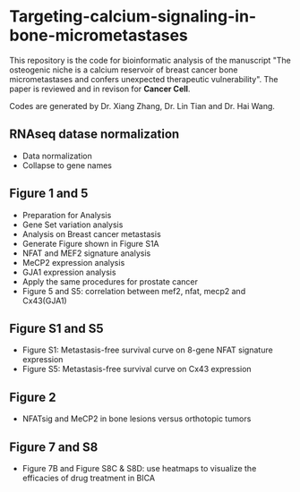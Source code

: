 # Targeting-calcium-signaling-in-bone-micrometastases

This repository is the code for bioinformatic analysis of the manuscript "The osteogenic niche is a calcium reservoir of breast cancer bone micrometastases and confers unexpected therapeutic vulnerability". The paper is reviewed and in revison for **Cancer Cell**.

Codes are generated by Dr. Xiang Zhang, Dr. Lin Tian and Dr. Hai Wang.

## RNAseq datase normalization

* Data normalization
* Collapse to gene names

## Figure 1 and 5

* Preparation for Analysis
* Gene Set variation analysis
* Analysis on Breast cancer metastasis
* Generate Figure shown in Figure S1A
* NFAT and MEF2 signature analysis
* MeCP2 expression analysis
* GJA1 expression analysis
* Apply the same procedures for prostate cancer
* Figure 5 and S5: correlation between mef2, nfat, mecp2 and Cx43(GJA1)

## Figure S1 and S5

* Figure S1: Metastasis-free survival curve on 8-gene NFAT signature expression
* Figure S5: Metastasis-free survival curve on Cx43 expression

## Figure 2

* NFATsig and MeCP2  in bone lesions versus orthotopic tumors


## Figure 7 and S8

* Figure 7B and Figure S8C & S8D: use heatmaps to visualize the efficacies of drug treatment in BICA


